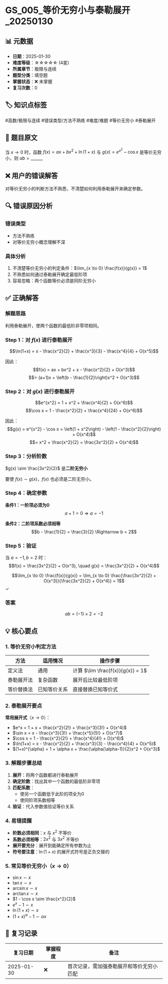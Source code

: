 # GS_005_等价无穷小与泰勒展开_20250130

## 📊 元数据
- **日期**：2025-01-30
- **难度等级**：☆☆☆☆☆ (4星)
- **所属章节**：极限与连续
- **题型分类**：填空题
- **掌握状态**：❌ 未掌握
- **复习次数**：0

## 🏷️ 知识点标签
#高数/极限与连续 #错误类型/方法不熟练 #难度/难题 #等价无穷小 #泰勒展开

## 📝 题目原文
当 $x \to 0$ 时，函数 $f(x) = ax + bx^2 + \ln(1+x)$ 与 $g(x) = e^{x^2} - \cos x$ 是等价无穷小，则 $ab = \_\_\_\_\_\_$

## ❌ 用户的错误解答
对等价无穷小的判断方法不熟悉，不清楚如何利用泰勒展开来确定参数。

## 🔍 错误原因分析
### 错误类型
- 方法不熟练
- 对等价无穷小概念理解不深

### 具体分析
1. 不清楚等价无穷小的判定条件：$\lim_{x \to 0} \frac{f(x)}{g(x)} = 1$
2. 不熟悉如何通过泰勒展开确定最低阶项
3. 容易忽略：两个函数等价必须是同阶无穷小

## ✅ 正确解答

### 解题思路
利用泰勒展开，使两个函数的最低阶非零项相同。

### Step 1：对 $f(x)$ 进行泰勒展开
$$\ln(1+x) = x - \frac{x^2}{2} + \frac{x^3}{3} - \frac{x^4}{4} + O(x^5)$$

因此：
$$f(x) = ax + bx^2 + x - \frac{x^2}{2} + O(x^3)$$
$$= (a+1)x + \left(b - \frac{1}{2}\right)x^2 + O(x^3)$$

### Step 2：对 $g(x)$ 进行泰勒展开
$$e^{x^2} = 1 + x^2 + \frac{x^4}{2} + O(x^6)$$
$$\cos x = 1 - \frac{x^2}{2} + \frac{x^4}{24} + O(x^6)$$

因此：
$$g(x) = e^{x^2} - \cos x = \left(1 + x^2\right) - \left(1 - \frac{x^2}{2}\right) + O(x^4)$$
$$= x^2 + \frac{x^2}{2} = \frac{3x^2}{2} + O(x^4)$$

### Step 3：分析阶数
$g(x) \sim \frac{3x^2}{2}$ 是**二阶无穷小**

要使 $f(x) \sim g(x)$，$f(x)$ 也必须是二阶无穷小。

### Step 4：确定参数

**条件1：一阶项必须为0**
$$a + 1 = 0 \Rightarrow a = -1$$

**条件2：二阶项系数必须相等**
$$b - \frac{1}{2} = \frac{3}{2} \Rightarrow b = 2$$

### Step 5：验证
当 $a = -1, b = 2$ 时：
$$f(x) = \frac{3x^2}{2} + O(x^3), \quad g(x) = \frac{3x^2}{2} + O(x^4)$$

$$\lim_{x \to 0} \frac{f(x)}{g(x)} = \lim_{x \to 0} \frac{\frac{3x^2}{2} + O(x^3)}{\frac{3x^2}{2} + O(x^4)} = 1$$ ✓

### 答案
$$ab = (-1) \times 2 = -2$$

## 💡 核心要点

### 1. 等价无穷小判定方法
| 方法 | 适用情况 | 操作步骤 |
|------|---------|----------|
| 定义法 | 通用 | 计算 $\lim \frac{f(x)}{g(x)} = 1$ |
| 泰勒展开法 | 复杂函数 | 展开后比较最低阶项 |
| 等价替换法 | 已知等价关系 | 直接替换已知等价式 |

### 2. 泰勒展开要点
**常用展开式**（$x \to 0$）：
- $e^x = 1 + x + \frac{x^2}{2!} + \frac{x^3}{3!} + O(x^4)$
- $\sin x = x - \frac{x^3}{3!} + \frac{x^5}{5!} + O(x^7)$
- $\cos x = 1 - \frac{x^2}{2!} + \frac{x^4}{4!} + O(x^6)$
- $\ln(1+x) = x - \frac{x^2}{2} + \frac{x^3}{3} - \frac{x^4}{4} + O(x^5)$
- $(1+x)^{\alpha} = 1 + \alpha x + \frac{\alpha(\alpha-1)}{2}x^2 + O(x^3)$

### 3. 解题步骤总结
1. **展开**：将两个函数都进行泰勒展开
2. **确定阶数**：找出其中一个函数的最低阶非零项
3. **匹配系数**：
   - 使另一个函数低于此阶的项全为0
   - 使同阶项系数相等
4. **验证**：代入参数值验证等价关系

### 4. 易错提醒
- **阶数必须相同**：$x$ 与 $x^2$ 不等价
- **系数必须相等**：$2x^2$ 与 $3x^2$ 不等价
- **展开要充分**：展开到能确定所有参数为止
- **符号要注意**：$\ln(1+x)$ 的展开式符号是正负交替的

### 5. 常见等价无穷小（$x \to 0$）
- $\sin x \sim x$
- $\tan x \sim x$
- $\arcsin x \sim x$
- $\arctan x \sim x$
- $1 - \cos x \sim \frac{x^2}{2}$
- $e^x - 1 \sim x$
- $\ln(1+x) \sim x$
- $(1+x)^{\alpha} - 1 \sim \alpha x$

## 📅 复习记录
| 复习日期 | 掌握程度 | 备注 |
|---------|---------|------|
| 2025-01-30 | ❌ | 首次记录，需加强泰勒展开和等价无穷小匹配 |